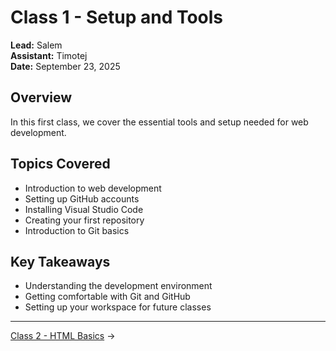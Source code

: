 # Class 1 - Setup and Tools

**Lead:** Salem  
**Assistant:** Timotej  
**Date:** September 23, 2025

## Overview

In this first class, we cover the essential tools and setup needed for web development.

## Topics Covered

- Introduction to web development
- Setting up GitHub accounts
- Installing Visual Studio Code
- Creating your first repository
- Introduction to Git basics

## Key Takeaways

- Understanding the development environment
- Getting comfortable with Git and GitHub
- Setting up your workspace for future classes

---

[Class 2 - HTML Basics](./class2-html-basics.md) →
